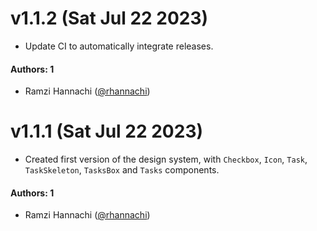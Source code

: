 # v1.1.2 (Sat Jul 22 2023)

- Update CI to automatically integrate releases.

#### Authors: 1

- Ramzi Hannachi ([@rhannachi](https://github.com/rhannachi))

# v1.1.1 (Sat Jul 22 2023)

- Created first version of the design system, with `Checkbox`, `Icon`, `Task`, `TaskSkeleton`, `TasksBox` and `Tasks` components.

#### Authors: 1

- Ramzi Hannachi ([@rhannachi](https://github.com/rhannachi))